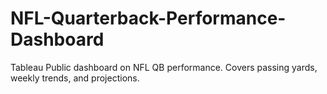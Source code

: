 # NFL-Quarterback-Performance-Dashboard
Tableau Public dashboard on NFL QB performance. Covers passing yards, weekly trends, and projections.
